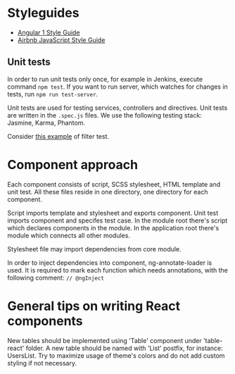 # Styleguides

* [Angular 1 Style Guide](https://github.com/johnpapa/angular-styleguide/tree/master/a1)
* [Airbnb JavaScript Style Guide](https://github.com/airbnb/javascript)

## Unit tests

In order to run unit tests only once, for example in Jenkins, execute command `npm test`.
If you want to run server, which watches for changes in tests, run `npm run test-server`.

Unit tests are used for testing services, controllers and directives.
Unit tests are written in the `.spec.js` files.
We use the following testing stack: Jasmine, Karma, Phantom.

Consider [this example](app/scripts/components/core/filter.spec.js) of filter test.

# Component approach

Each component consists of script, SCSS stylesheet, HTML template and unit test.
All these files reside in one directory, one directory for each component.

Script imports template and stylesheet and exports component.
Unit test imports component and specifes test case.
In the module root there's script which declares components in the module.
In the application root there's module which connects all other modules.

Stylesheet file may import dependencies from core module.

In order to inject dependencies into component, ng-annotate-loader is used.
It is required to mark each function which needs annotations, with the following comment: `// @ngInject`

# General tips on writing React components

New tables should be implemented using 'Table' component under 'table-react' folder.
A new table should be named with 'List' postfix, for instance: UsersList.
Try to maximize usage of theme's colors and do not add custom styling if not necessary.
